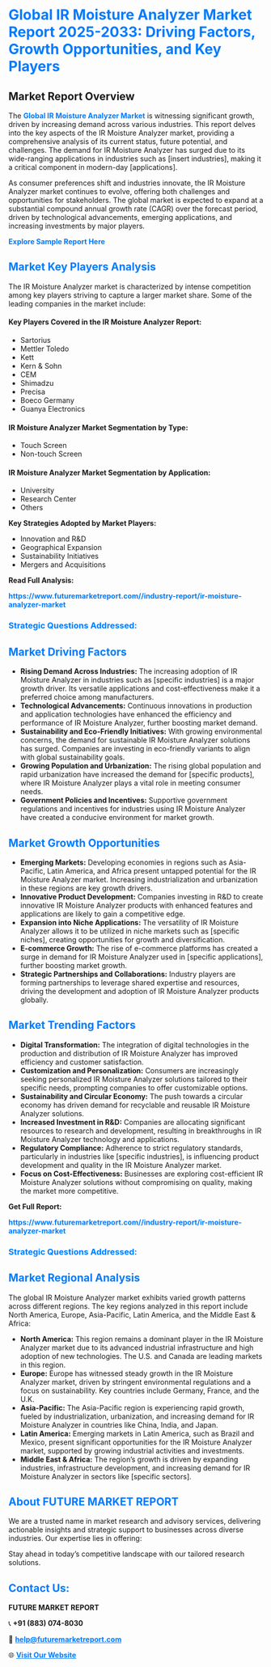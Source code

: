 <h1 style="color: #007BFF;">Global IR Moisture Analyzer Market Report 2025-2033: Driving Factors, Growth Opportunities, and Key Players</h1>

<section id="overview">
<h2>Market Report Overview</h2>
<p>The <a href="https://www.futuremarketreport.com//industry-report/ir-moisture-analyzer-market" style="color: #007BFF; text-decoration: none;"><strong>Global IR Moisture Analyzer Market</strong></a> is witnessing significant growth, driven by increasing demand across various industries. This report delves into the key aspects of the IR Moisture Analyzer market, providing a comprehensive analysis of its current status, future potential, and challenges. The demand for IR Moisture Analyzer has surged due to its wide-ranging applications in industries such as [insert industries], making it a critical component in modern-day [applications].</p>
<p>As consumer preferences shift and industries innovate, the IR Moisture Analyzer market continues to evolve, offering both challenges and opportunities for stakeholders. The global market is expected to expand at a substantial compound annual growth rate (CAGR) over the forecast period, driven by technological advancements, emerging applications, and increasing investments by major players.</p>
</section>

<section id="overview">
<p><a href="https://www.futuremarketreport.com//request-sample/reportId=45452" style="color: #007BFF; text-decoration: none;"><strong>Explore Sample Report Here</strong></a></p>
</section>

<section id="key-players">
<h2 style="color: #007BFF;">Market Key Players Analysis</h2>
<p>The IR Moisture Analyzer market is characterized by intense competition among key players striving to capture a larger market share. Some of the leading companies in the market include:</p>
<h4>Key Players Covered in the IR Moisture Analyzer Report:</h4>
<ul><li>Sartorius</li><li>Mettler Toledo</li><li>Kett</li><li>Kern &amp; Sohn</li><li>CEM</li><li>Shimadzu</li><li>Precisa</li><li>Boeco Germany</li><li>Guanya Electronics</li></ul>
<h4>IR Moisture Analyzer Market Segmentation by Type:</h4>
<ul><li>Touch Screen</li><li>Non-touch Screen</li></ul>

<h4>IR Moisture Analyzer Market Segmentation by Application:</h4>
<ul><li>University</li><li>Research Center</li><li>Others</li></ul>
<p><strong>Key Strategies Adopted by Market Players:</strong></p>
<ul>
<li>Innovation and R&D</li>
<li>Geographical Expansion</li>
<li>Sustainability Initiatives</li>
<li>Mergers and Acquisitions</li>
</ul>
</section>

<section>
<p><strong>Read Full Analysis: </strong></p><a href="https://www.futuremarketreport.com//industry-report/ir-moisture-analyzer-market" style="color: #007BFF; text-decoration: none;"><strong>https://www.futuremarketreport.com//industry-report/ir-moisture-analyzer-market</strong></a>
<h3 style="color: #007BFF;">Strategic Questions Addressed:</h3>
</section>

<section id="driving-factors">
<h2 style="color: #007BFF;">Market Driving Factors</h2>
<ul>
<li><strong>Rising Demand Across Industries:</strong> The increasing adoption of IR Moisture Analyzer in industries such as [specific industries] is a major growth driver. Its versatile applications and cost-effectiveness make it a preferred choice among manufacturers.</li>
<li><strong>Technological Advancements:</strong> Continuous innovations in production and application technologies have enhanced the efficiency and performance of IR Moisture Analyzer, further boosting market demand.</li>
<li><strong>Sustainability and Eco-Friendly Initiatives:</strong> With growing environmental concerns, the demand for sustainable IR Moisture Analyzer solutions has surged. Companies are investing in eco-friendly variants to align with global sustainability goals.</li>
<li><strong>Growing Population and Urbanization:</strong> The rising global population and rapid urbanization have increased the demand for [specific products], where IR Moisture Analyzer plays a vital role in meeting consumer needs.</li>
<li><strong>Government Policies and Incentives:</strong> Supportive government regulations and incentives for industries using IR Moisture Analyzer have created a conducive environment for market growth.</li>
</ul>
</section>

<section id="growth-opportunities">
<h2 style="color: #007BFF;">Market Growth Opportunities</h2>
<ul>
<li><strong>Emerging Markets:</strong> Developing economies in regions such as Asia-Pacific, Latin America, and Africa present untapped potential for the IR Moisture Analyzer market. Increasing industrialization and urbanization in these regions are key growth drivers.</li>
<li><strong>Innovative Product Development:</strong> Companies investing in R&D to create innovative IR Moisture Analyzer products with enhanced features and applications are likely to gain a competitive edge.</li>
<li><strong>Expansion into Niche Applications:</strong> The versatility of IR Moisture Analyzer allows it to be utilized in niche markets such as [specific niches], creating opportunities for growth and diversification.</li>
<li><strong>E-commerce Growth:</strong> The rise of e-commerce platforms has created a surge in demand for IR Moisture Analyzer used in [specific applications], further boosting market growth.</li>
<li><strong>Strategic Partnerships and Collaborations:</strong> Industry players are forming partnerships to leverage shared expertise and resources, driving the development and adoption of IR Moisture Analyzer products globally.</li>
</ul>
</section>

<section id="trending-factors">
<h2 style="color: #007BFF;">Market Trending Factors</h2>
<ul>
<li><strong>Digital Transformation:</strong> The integration of digital technologies in the production and distribution of IR Moisture Analyzer has improved efficiency and customer satisfaction.</li>
<li><strong>Customization and Personalization:</strong> Consumers are increasingly seeking personalized IR Moisture Analyzer solutions tailored to their specific needs, prompting companies to offer customizable options.</li>
<li><strong>Sustainability and Circular Economy:</strong> The push towards a circular economy has driven demand for recyclable and reusable IR Moisture Analyzer solutions.</li>
<li><strong>Increased Investment in R&D:</strong> Companies are allocating significant resources to research and development, resulting in breakthroughs in IR Moisture Analyzer technology and applications.</li>
<li><strong>Regulatory Compliance:</strong> Adherence to strict regulatory standards, particularly in industries like [specific industries], is influencing product development and quality in the IR Moisture Analyzer market.</li>
<li><strong>Focus on Cost-Effectiveness:</strong> Businesses are exploring cost-efficient IR Moisture Analyzer solutions without compromising on quality, making the market more competitive.</li>
</ul>
</section>

<section>
<p><strong>Get Full Report: </strong></p><a href="https://www.futuremarketreport.com//industry-report/ir-moisture-analyzer-market" style="color: #007BFF; text-decoration: none;"><strong>https://www.futuremarketreport.com//industry-report/ir-moisture-analyzer-market</strong></a>
<h3 style="color: #007BFF;">Strategic Questions Addressed:</h3>
</section>


<section id="regional-analysis">
<h2 style="color: #007BFF;">Market Regional Analysis</h2>
<p>The global IR Moisture Analyzer market exhibits varied growth patterns across different regions. The key regions analyzed in this report include North America, Europe, Asia-Pacific, Latin America, and the Middle East & Africa:</p>
<ul>
<li><strong>North America:</strong> This region remains a dominant player in the IR Moisture Analyzer market due to its advanced industrial infrastructure and high adoption of new technologies. The U.S. and Canada are leading markets in this region.</li>
<li><strong>Europe:</strong> Europe has witnessed steady growth in the IR Moisture Analyzer market, driven by stringent environmental regulations and a focus on sustainability. Key countries include Germany, France, and the U.K.</li>
<li><strong>Asia-Pacific:</strong> The Asia-Pacific region is experiencing rapid growth, fueled by industrialization, urbanization, and increasing demand for IR Moisture Analyzer in countries like China, India, and Japan.</li>
<li><strong>Latin America:</strong> Emerging markets in Latin America, such as Brazil and Mexico, present significant opportunities for the IR Moisture Analyzer market, supported by growing industrial activities and investments.</li>
<li><strong>Middle East & Africa:</strong> The region’s growth is driven by expanding industries, infrastructure development, and increasing demand for IR Moisture Analyzer in sectors like [specific sectors].</li>
</ul>
</section>

<footer>
<h2 style="color: #007BFF;">About FUTURE MARKET REPORT</h2>
<p>We are a trusted name in market research and advisory services, delivering actionable insights and strategic support to businesses across diverse industries. Our expertise lies in offering:</p>

<p>Stay ahead in today’s competitive landscape with our tailored research solutions.</p>

<h2 style="color: #007BFF;">Contact Us:</h2>
<p><strong>FUTURE MARKET REPORT</strong></p>
<p>📞 <strong>+91 (883) 074-8030</strong></p>
<p>📧 <strong><a href="mailto:help@futuremarketreport.com" style="color: #007BFF;">help@futuremarketreport.com</a></strong></p>
<p>🌐 <strong><a href="https://www.futuremarketreport.com/" style="color: #007BFF;">Visit Our Website</a></strong></p>
</footer>